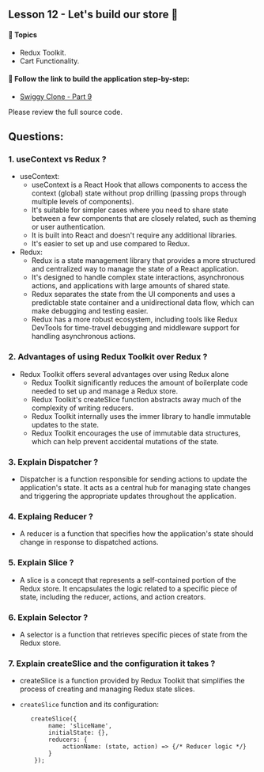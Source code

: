 ## Lesson 12 - Let's build our store 🚀

#### 🔸 Topics

- Redux Toolkit.
- Cart Functionality.

#### 🔸 Follow the link to build the application step-by-step:

- [Swiggy Clone - Part 9](https://swiggy-clone.notion.site/Swiggy-Clone-Part-9-cbb3e102631845d0b3565bcad7a5db2e?pvs=4)

Please review the full source code.

## Questions:

### 1. useContext vs Redux ?

- useContext:
  - useContext is a React Hook that allows components to access the context (global) state without prop drilling (passing props through multiple levels of components).
  - It's suitable for simpler cases where you need to share state between a few components that are closely related, such as theming or user authentication.
  - It is built into React and doesn't require any additional libraries.
  - It's easier to set up and use compared to Redux.
- Redux:
  - Redux is a state management library that provides a more structured and centralized way to manage the state of a React application.
  - It's designed to handle complex state interactions, asynchronous actions, and applications with large amounts of shared state.
  - Redux separates the state from the UI components and uses a predictable state container and a unidirectional data flow, which can make debugging and testing easier.
  - Redux has a more robust ecosystem, including tools like Redux DevTools for time-travel debugging and middleware support for handling asynchronous actions.

### 2. Advantages of using Redux Toolkit over Redux ?

- Redux Toolkit offers several advantages over using Redux alone
  - Redux Toolkit significantly reduces the amount of boilerplate code needed to set up and manage a Redux store.
  - Redux Toolkit's createSlice function abstracts away much of the complexity of writing reducers.
  - Redux Toolkit internally uses the immer library to handle immutable updates to the state.
  - Redux Toolkit encourages the use of immutable data structures, which can help prevent accidental mutations of the state.

### 3. Explain Dispatcher ?

- Dispatcher is a function responsible for sending actions to update the application's state. It acts as a central hub for managing state changes and triggering the appropriate updates throughout the application.

### 4. Explaing Reducer ?

- A reducer is a function that specifies how the application's state should change in response to dispatched actions.

### 5. Explain Slice ?

- A slice is a concept that represents a self-contained portion of the Redux store. It encapsulates the logic related to a specific piece of state, including the reducer, actions, and action creators.

### 6. Explain Selector ?

- A selector is a function that retrieves specific pieces of state from the Redux store.

### 7. Explain createSlice and the configuration it takes ?

- createSlice is a function provided by Redux Toolkit that simplifies the process of creating and managing Redux state slices.
- `createSlice` function and its configuration:

  ```
     createSlice({
          name: 'sliceName',
          initialState: {},
          reducers: {
              actionName: (state, action) => {/* Reducer logic */}
          }
      });

  ```

